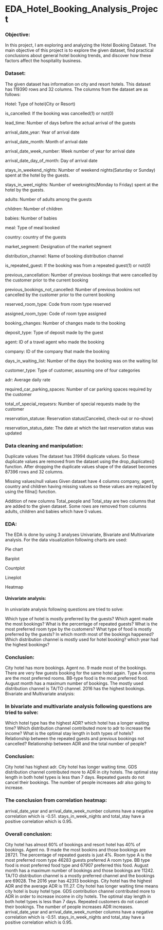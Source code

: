 # EDA_Hotel_Booking_Analysis_Project

### Objective:
In this project, I am exploring and analyzing the Hotel Booking Dataset. The main objective of this project is to explore the given dataset, find practical conclusions about general hotel booking trends, and discover how these factors affect the hospitality business.

### Dataset:
The given dataset has information on city and resort hotels. This dataset has 119390 rows and 32 columns. The columns from the dataset are as follows:

Hotel: Type of hotel(City or Resort)

is_cancelled: If the booking was cancelled(1) or not(0)

lead_time: Number of days before the actual arrival of the guests

arrival_date_year: Year of arrival date

arrival_date_month: Month of arrival date

arrival_date_week_number: Week number of year for arrival date

arrival_date_day_of_month: Day of arrival date

stays_in_weekend_nights: Number of weekend nights(Saturday or Sunday) spent at the hotel by the guests.

stays_in_weel_nights: Number of weeknights(Monday to Friday) spent at the hotel by the guests.

adults: Number of adults among the guests

children: Number of children

babies: Number of babies

meal: Type of meal booked

country: country of the guests

market_segment: Designation of the market segment

distribution_channel: Name of booking distribution channel

is_repeated_guest: If the booking was from a repeated guest(1) or not(0)

previous_cancellation: Number of previous bookings that were cancelled by the customer prior to the current booking

previous_bookings_not_cancelled: Number of previous bookins not cancelled by the customer prior to the current booking

reserved_room_type: Code from room type reserved

assigned_room_type: Code of room type assigned

booking_changes: Number of changes made to the booking

deposit_type: Type of deposit made by the guest

agent: ID of a travel agent who made the booking

company: ID of the company that made the booking

days_in_waiting_list: Number of the days the booking was on the waiting list

customer_type: Type of customer, assuming one of four categories

adr: Average daily rate

required_car_parking_spaces: Number of car parking spaces required by the customer

total_of_special_requesrs: Number of special requests made by the customer

reservation_statuse: Reservation status(Canceled, check-out or no-show)

reservation_status_date: The date at which the last reservation status was updated

### Data cleaning and manipulation:

Duplicate values
The dataset has 31994 duplicate values. So these duplicate values are removed from the dataset using the drop_duplicates() function. After dropping the duplicate values shape of the dataset becomes 87396 rows and 32 columns.

Missing values/null values
Given dataset have 4 columns company, agent, country and children having missing values so these values are replaced by using the fillna() function.

Addition of new columns
Total_people and Total_stay are two columns that are added to the given dataset. Some rows are removed from columns adults, children and babies which have 0 values.

### EDA:
The EDA is done by using 3 analyses Univariate, Bivariate and Multivariate analysis. For the data visualization following charts are used:

Pie chart

Barplot

Countplot

Lineplot

Heatmap

#### Univariate analysis:
In univariate analysis following questions are tried to solve:

Which type of hotel is mostly preferred by the guests?
Which agent made the most bookings?
What is the percentage of repeated guests?
What is the most preferred room type by the customers?
What type of food is mostly preferred by the guests?
In which month most of the bookings happened?
Which distribution channel is mostly used for hotel booking?
which year had the highest bookings?

### Conclusion:
City hotel has more bookings.
Agent no. 9 made most of the bookings.
There are very few guests booking for the same hotel again.
Type A rooms are the most preferred rooms.
BB-type food is the most preferred food.
August month has a maximum number of bookings.
The mostly used distribution channel is TA/TO channel.
2016 has the highest bookings.
Bivariate and Multivariate analysis:

### In bivariate and multivariate analysis following questions are tried to solve:

Which hotel type has the highest ADR?
which hotel has a longer waiting time?
Which distribution channel contributed more to adr to increase the income?
What is the optimal stay length in both types of hotels?
Relationship between the repeated guests and previous bookings not cancelled?
Relationship between ADR and the total number of people?

### Conclusion:
City hotel has highest adr.
City hotel has longer waiting time.
GDS distribution channel contributed more to ADR in city hotels.
The optimal stay length in both hotel types is less than 7 days.
Repeated guests do not cancel their bookings.
The number of people increases adr also going to increase.


### The conclusion from correlation heatmap:
arrival_date_year and arrival_date_week_number columns have a negative correlation which is -0.51.
stays_in_week_nights and total_stay have a positive correlation which is 0.95.

### Overall conclusion:
City hotel has almost 60% of bookings and resort hotel has 40% of bookings.
Agent no. 9 made the most bookins and those bookings are 28721.
The percentage of repeated guests is just 4%.
Room type A is the most preferred room type 46283 guests preferred A room type.
BB type food is most preferred food type and 67907 preferred this food.
August month has a maximum number of bookings and those bookings are 11242.
TA/TO distribution channel is a mostly preferred channel and the bookings are 69028.
The 2016 year has 42313 bookings.
City hotel has the highest ADR and the average ADR is 111.27.
City hotel has longer waiting time means city hotel is busy hotel type.
GDS contribution channel contributed more to ADR in order to increase income in city hotels.
The optimal stay length in both hotel types is less than 7 days.
Repeated customers do not cancel their bookings.
The number of people increases ADR increases.
arrival_date_year and arrival_date_week_number columns have a negative correlation which is -0.51.
stays_in_week_nights and total_stay have a positive correlation which is 0.95.
